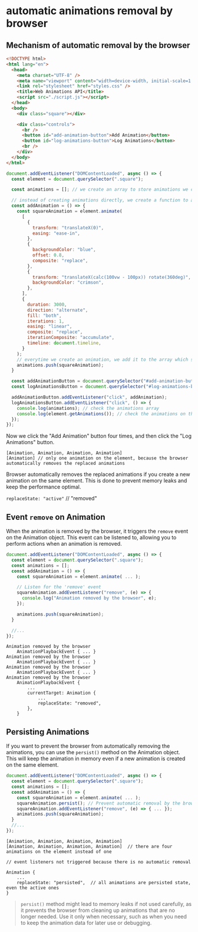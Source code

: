 # automatic animations removal by browser

## Mechanism of automatic removal by the browser

```html
<!DOCTYPE html>
<html lang="en">
  <head>
    <meta charset="UTF-8" />
    <meta name="viewport" content="width=device-width, initial-scale=1.0" />
    <link rel="stylesheet" href="styles.css" />
    <title>Web Animations API</title>
    <script src="./script.js"></script>
  </head>
  <body>
    <div class="square"></div>

    <div class="controls">
      <br />
      <button id="add-animation-button">Add Animation</button>
      <button id="log-animations-button">Log Animations</button>
      <br />
    </div>
  </body>
</html>
```

```js
document.addEventListener("DOMContentLoaded", async () => {
  const element = document.querySelector(".square");

  const animations = []; // we create an array to store animations we create

  // instead of creating animations directly, we create a function to add animations
  const addAnimation = () => {
    const squareAnimation = element.animate(
      [
        {
          transform: "translateX(0)",
          easing: "ease-in",
        },
        {
          backgroundColor: "blue",
          offset: 0.8,
          composite: "replace",
        },
        {
          transform: "translateX(calc(100vw - 100px)) rotate(360deg)",
          backgroundColor: "crimson",
        },
      ],
      {
        duration: 3000,
        direction: "alternate",
        fill: "both",
        iterations: 1,
        easing: "linear",
        composite: "replace",
        iterationComposite: "accumulate",
        timeline: document.timeline,
      }
    );
    // everytime we create an animation, we add it to the array which stores animations
    animations.push(squareAnimation);
  }

  const addAnimationButton = document.querySelector("#add-animation-button");
  const logAnimationsButton = document.querySelector("#log-animations-button");

  addAnimationButton.addEventListener("click", addAnimation);
  logAnimationsButton.addEventListener("click", () => {
    console.log(animations); // check the animations array
    console.log(element.getAnimations()); // check the animations on the element
  });
});
```

Now we click the "Add Animation" button four times, and then click the "Log Animations" button.


```
[Animation, Animation, Animation, Animation]
[Animation] // only one animation on the element, because the browser automatically removes the replaced animations
```

Browser automatically removes the replaced animations if you create a new animation on the same element. This is done to prevent memory leaks and keep the performance optimal.

`replaceState: "active"` // "removed"


## Event `remove` on Animation

When the animation is removed by the browser, it triggers the `remove` event on the Animation object. This event can be listened to, allowing you to perform actions when an animation is removed.


```js
document.addEventListener("DOMContentLoaded", async () => {
  const element = document.querySelector(".square");
  const animations = [];
  const addAnimation = () => {
    const squareAnimation = element.animate( ... );

    // Listen for the 'remove' event
    squareAnimation.addEventListener("remove", (e) => {
      console.log("Animation removed by the browser", e);
    });

    animations.push(squareAnimation);
  }

  //...
});
```

```
Animation removed by the browser 
    AnimationPlaybackEvent { ... }
Animation removed by the browser 
    AnimationPlaybackEvent { ... }
Animation removed by the browser 
    AnimationPlaybackEvent { ... }
Animation removed by the browser 
    AnimationPlaybackEvent {
        ...
        currentTarget: Animation {
            ...
            replaceState: "removed",
        },
    }
```

## Persisting Animations

If you want to prevent the browser from automatically removing the animations, you can use the `persist()` method on the Animation object. This will keep the animation in memory even if a new animation is created on the same element.

```js
document.addEventListener("DOMContentLoaded", async () => {
  const element = document.querySelector(".square");
  const animations = [];
  const addAnimation = () => {
    const squareAnimation = element.animate( ... );
    squareAnimation.persist(); // Prevent automatic removal by the browser
    squareAnimation.addEventListener("remove", (e) => { ... });
    animations.push(squareAnimation);
  }
  //...
});
```

```
[Animation, Animation, Animation, Animation]
[Animation, Animation, Animation, Animation]  // there are four animations on the element instead of one

// event listeners not triggered because there is no automatic removal
```

```
Animation {
    ...
    replaceState: "persisted",  // all animations are persisted state, even the active ones
}
```

> `persist()` method might lead to memory leaks if not used carefully, as it prevents the browser from cleaning up animations that are no longer needed. Use it only when necessary, such as when you need to keep the animation data for later use or debugging.
